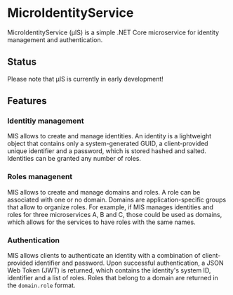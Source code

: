 # MicroIdentityService

MicroIdentityService (μIS) is a simple .NET Core microservice for identity management and authentication.

## Status

Please note that μIS is currently in early development!

## Features

### Identitiy management

MIS allows to create and manage identities. An identity is a lightweight object that contains only a system-generated GUID, a client-provided unique identifier and a password, which is stored hashed and salted. Identities can be granted any number of roles.

### Roles managenent

MIS allows to create and manage domains and roles. A role can be associated with one or no domain. Domains are application-specific groups that allow to organize roles. For example, if MIS manages identities and roles for three microservices A, B and C, those could be used as domains, which allows for the services to have roles with the same names.

### Authentication

MIS allows clients to authenticate an identity with a combination of client-provided identifier and password. Upon successful authentication, a JSON Web Token (JWT) is returned, which contains the identity's system ID, identifier and a list of roles. Roles that belong to a domain are returned in the `domain.role` format.
